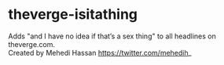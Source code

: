 # theverge-isitathing
Adds "and I have no idea if that’s a sex thing" to all headlines on theverge.com.  
Created by Mehedi Hassan https://twitter.com/mehedih_
